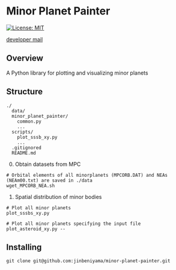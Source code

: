 # Minor Planet Painter 
[![License: MIT](https://img.shields.io/badge/License-MIT-yellow.svg)](https://opensource.org/licenses/MIT)

[developer mail](mailto:jbeniyama@oca.eu)

## Overview
A Python library for plotting and visualizing minor planets


## Structure
```
./
  data/
  minor_planet_painter/
    common.py
    ...
  scripts/
    plot_sssb_xy.py
    ...
  .gitignored
  README.md
```

0. Obtain datasets from MPC
``` 
# Orbital elements of all minorplanets (MPCORB.DAT) and NEAs (NEAm00.txt) are saved in ./data
wget_MPCORB_NEA.sh
```

1. Spatial distribution of minor bodies
```
# Plot all minor planets
plot_sssbs_xy.py

# Plot all minor planets specifying the input file
plot_asteroid_xy.py --

```

## Installing
```
git clone git@github.com:jinbeniyama/minor-planet-painter.git
```
